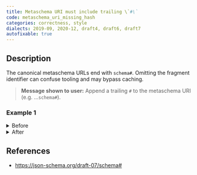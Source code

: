 ```yaml
---
title: Metaschema URI must include trailing \`#\`
code: metaschema_uri_missing_hash
categories: correctness, style
dialects: 2019-09, 2020-12, draft4, draft6, draft7
autofixable: true
---
```


## Description
The canonical metaschema URLs end with `schema#`. Omitting the fragment identifier can confuse tooling and may bypass caching.

> **Message shown to user:**
> Append a trailing `#` to the metaschema URI (e.g. …`schema#`).

### Example 1
<details><summary>Before</summary>

```json
{
  "$schema": "http://json-schema.org/draft-07/schema",
  "type": "string"
}
```
</details>

<details><summary>After</summary>

```json
{
  "$schema": "http://json-schema.org/draft-07/schema#",
  "type": "string"
}
```
</details>

## References
* <https://json-schema.org/draft-07/schema#>
